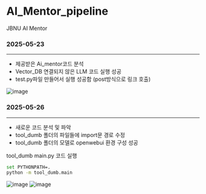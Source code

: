 # AI_Mentor_pipeline
JBNU AI Mentor

### 2025-05-23
---
- 제공받은 Ai_mentor코드 분석
- Vector_DB 연결되지 않은 LLM 코드 실행 성공
- test.py파일 만들어서 실행 성공함 (post방식으로 링크 호출)

![image](https://github.com/user-attachments/assets/c5b2ec70-563f-424d-9f13-1174b0d16dd8)


### 2025-05-26
---
- 새로운 코드 분석 및 파악
- tool_dumb 폴더의 파일들에 import문 경로 수정
- tool_dumb 폴더의 모델로 openwebui 환경 구성 성공

tool_dumb main.py 코드 실행
```bash
set PYTHONPATH=.
python -m tool_dumb.main
```
![image](https://github.com/user-attachments/assets/a4ac129d-649c-472c-ace5-595294534ac6)
![image](https://github.com/user-attachments/assets/26d7380f-22e6-4995-97c9-d707dc666dee)
